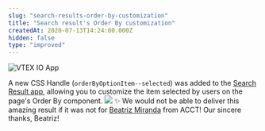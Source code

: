 ```yaml
---
slug: "search-results-order-by-customization"
title: "Search result's Order By customization"
createdAt: 2020-07-13T14:24:00.000Z
hidden: false
type: "improved"
---
```


![VTEX IO App](https://img.shields.io/badge/-VTEX%20IO%20App-orange)

A new CSS Handle (`orderByOptionItem--selected`) was added to the [Search Result app](https://vtex.io/docs/components/all/vtex.search-result/), allowing you to customize the item selected by users on the page's Order By component.
![](https://cdn.jsdelivr.net/gh/vtexdocs/dev-portal-content@readme-docs/docs/release-notes/aa096b5-rn-order-by-handle_10.png)
✨ We would not be able to deliver this amazing result if it was not for [Beatriz Miranda](https://github.com/BeatrizMiranda) from ACCT! Our sincere thanks, Beatriz!
